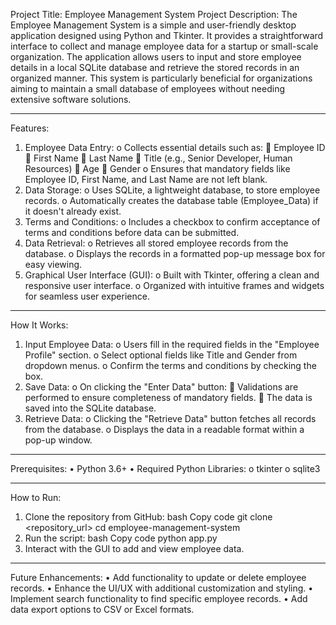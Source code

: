 Project Title: Employee Management System
Project Description:
The Employee Management System is a simple and user-friendly desktop application designed using Python and Tkinter. It provides a straightforward interface to collect and manage employee data for a startup or small-scale organization. The application allows users to input and store employee details in a local SQLite database and retrieve the stored records in an organized manner.
This system is particularly beneficial for organizations aiming to maintain a small database of employees without needing extensive software solutions.
________________________________________
Features:
1.	Employee Data Entry:
o	Collects essential details such as:
	Employee ID
	First Name
	Last Name
	Title (e.g., Senior Developer, Human Resources)
	Age
	Gender
o	Ensures that mandatory fields like Employee ID, First Name, and Last Name are not left blank.
2.	Data Storage:
o	Uses SQLite, a lightweight database, to store employee records.
o	Automatically creates the database table (Employee_Data) if it doesn't already exist.
3.	Terms and Conditions:
o	Includes a checkbox to confirm acceptance of terms and conditions before data can be submitted.
4.	Data Retrieval:
o	Retrieves all stored employee records from the database.
o	Displays the records in a formatted pop-up message box for easy viewing.
5.	Graphical User Interface (GUI):
o	Built with Tkinter, offering a clean and responsive user interface.
o	Organized with intuitive frames and widgets for seamless user experience.
________________________________________
How It Works:
1.	Input Employee Data:
o	Users fill in the required fields in the "Employee Profile" section.
o	Select optional fields like Title and Gender from dropdown menus.
o	Confirm the terms and conditions by checking the box.
2.	Save Data:
o	On clicking the "Enter Data" button:
	Validations are performed to ensure completeness of mandatory fields.
	The data is saved into the SQLite database.
3.	Retrieve Data:
o	Clicking the "Retrieve Data" button fetches all records from the database.
o	Displays the data in a readable format within a pop-up window.
________________________________________
Prerequisites:
•	Python 3.6+
•	Required Python Libraries:
o	tkinter
o	sqlite3
________________________________________
How to Run:
1.	Clone the repository from GitHub:
bash
Copy code
git clone <repository_url>
cd employee-management-system
2.	Run the script:
bash
Copy code
python app.py
3.	Interact with the GUI to add and view employee data.
________________________________________
Future Enhancements:
•	Add functionality to update or delete employee records.
•	Enhance the UI/UX with additional customization and styling.
•	Implement search functionality to find specific employee records.
•	Add data export options to CSV or Excel formats.
